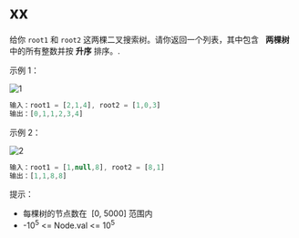 # xx

给你 `root1` 和 `root2` 这两棵二叉搜索树。请你返回一个列表，其中包含   **两棵树**   中的所有整数并按 **升序** 排序。.

示例 1：

![1](https://assets.leetcode-cn.com/aliyun-lc-upload/uploads/2019/12/29/q2-e1.png)

```ts
输入：root1 = [2,1,4], root2 = [1,0,3]
输出：[0,1,1,2,3,4]
```

示例 2：

![2](https://assets.leetcode-cn.com/aliyun-lc-upload/uploads/2019/12/29/q2-e5-.png)

```ts
输入：root1 = [1,null,8], root2 = [8,1]
输出：[1,1,8,8]
```

提示：

- 每棵树的节点数在  [0, 5000] 范围内
- -10<sup>5</sup> <= Node.val <= 10<sup>5</sup>
